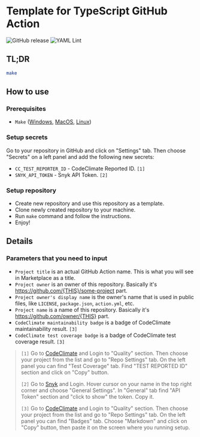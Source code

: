 # Template for TypeScript GitHub Action

![GitHub release](https://img.shields.io/github/v/release/fabasoad/typescript-action?include_prereleases) ![YAML Lint](https://github.com/fabasoad/typescript-action/workflows/YAML%20Lint/badge.svg)

## TL;DR

```bash
make
```

## How to use

### Prerequisites

- `Make` ([Windows](http://gnuwin32.sourceforge.net/packages/make.htm), [MacOS](https://formulae.brew.sh/formula/make), [Linux](https://askubuntu.com/a/272020))

### Setup secrets

Go to your repository in GitHub and click on "Settings" tab. Then choose "Secrets" on a left panel and add the following new secrets:

- `CC_TEST_REPORTER_ID` - CodeClimate Reported ID. `[1]`
- `SNYK_API_TOKEN` - Snyk API Token. `[2]`

### Setup repository

- Create new repository and use this repository as a template.
- Clone newly created repository to your machine.
- Run `make` command and follow the instructions.
- Enjoy!

## Details

### Parameters that you need to input

- `Project title` is an actual GitHub Action name. This is what you will see in Marketplace as a title.
- `Project owner` is an owner of this repository. Basically it's <https://github.com/{THIS}/some-project> part.
- `Project owner's display name` is the owner's name that is used in public files, like `LICENSE`, `package.json`, `action.yml`, etc.
- `Project name` is a name of this repository. Basically it's <https://github.com/owner/{THIS}> part.
- `CodeClimate maintainability badge` is a badge of CodeClimate maintainability result. `[3]`
- `CodeClimate test coverage badge` is a badge of CodeClimate test coverage result. `[3]`

> `[1]` Go to [CodeClimate](https://codeclimate.com/) and Login to "Quality" section. Then choose your project from the list and go to "Repo Settings" tab. On the left panel you can find "Test Coverage" tab. Find "TEST REPORTED ID" section and click on "Copy" button.
>
> `[2]` Go to [Snyk](https://snyk.io/) and Login. Hover cursor on your name in the top right corner and choose "General Settings". In "General" tab find "API Token" section and "click to show" the token. Copy it.
>
> `[3]` Go to [CodeClimate](https://codeclimate.com/) and Login to "Quality" section. Then choose your project from the list and go to "Repo Settings" tab. On the left panel you can find "Badges" tab. Choose "Markdown" and click on "Copy" button, then paste it on the screen where you running setup.
